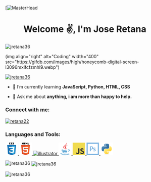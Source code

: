 [![MasterHead](https://scitechdaily.com/images/Bionic-Eye-Concept.gif)
<h1 align="center">Welcome ✌️, I'm Jose Retana</h1>
<p align="left"> <img src=https://gifdb.com/gif/honeycomb-digital-screen-l3096mxifcfzmhl9.html" alt="jretana36" /> </p>
(img align="right" alt="Coding" width="400" src="https://gifdb.com/images/high/honeycomb-digital-screen-l3096mxifcfzmhl9.webp")

<p align="left"> <a href="https://github.com/ryo-ma/github-profile-trophy"><img src="https://github-profile-trophy.vercel.app/?username=jretana36" alt="jretana36" /></a> </p>

- 🌱 I’m currently learning **JavaScript, Python, HTML, CSS**

- 💬 Ask me about **anything, i am more than happy to help.**

<h3 align="left">Connect with me:</h3>
<p align="left">
<a href="https://linkedin.com/in/retana22" target="blank"><img align="center" src="https://raw.githubusercontent.com/rahuldkjain/github-profile-readme-generator/master/src/images/icons/Social/linked-in-alt.svg" alt="retana22" height="30" width="40" /></a>
</p>

<h3 align="left">Languages and Tools:</h3>
<p align="left"> <a href="https://www.w3schools.com/css/" target="_blank" rel="noreferrer"> <img src="https://raw.githubusercontent.com/devicons/devicon/master/icons/css3/css3-original-wordmark.svg" alt="css3" width="40" height="40"/> </a> <a href="https://www.w3.org/html/" target="_blank" rel="noreferrer"> <img src="https://raw.githubusercontent.com/devicons/devicon/master/icons/html5/html5-original-wordmark.svg" alt="html5" width="40" height="40"/> </a> <a href="https://www.adobe.com/in/products/illustrator.html" target="_blank" rel="noreferrer"> <img src="https://www.vectorlogo.zone/logos/adobe_illustrator/adobe_illustrator-icon.svg" alt="illustrator" width="40" height="40"/> </a> <a href="https://www.java.com" target="_blank" rel="noreferrer"> <img src="https://raw.githubusercontent.com/devicons/devicon/master/icons/java/java-original.svg" alt="java" width="40" height="40"/> </a> <a href="https://developer.mozilla.org/en-US/docs/Web/JavaScript" target="_blank" rel="noreferrer"> <img src="https://raw.githubusercontent.com/devicons/devicon/master/icons/javascript/javascript-original.svg" alt="javascript" width="40" height="40"/> </a> <a href="https://www.photoshop.com/en" target="_blank" rel="noreferrer"> <img src="https://raw.githubusercontent.com/devicons/devicon/master/icons/photoshop/photoshop-line.svg" alt="photoshop" width="40" height="40"/> </a> <a href="https://www.python.org" target="_blank" rel="noreferrer"> <img src="https://raw.githubusercontent.com/devicons/devicon/master/icons/python/python-original.svg" alt="python" width="40" height="40"/> </a> </p>

<p><img align="left" src="https://github-readme-stats.vercel.app/api/top-langs?username=jretana36&show_icons=true&locale=en&layout=compact" alt="jretana36" /></p>

<p>&nbsp;<img align="center" src="https://github-readme-stats.vercel.app/api?username=jretana36&show_icons=true&locale=en" alt="jretana36" /></p>

<p><img align="center" src="https://github-readme-streak-stats.herokuapp.com/?user=jretana36&" alt="jretana36" /></p>
